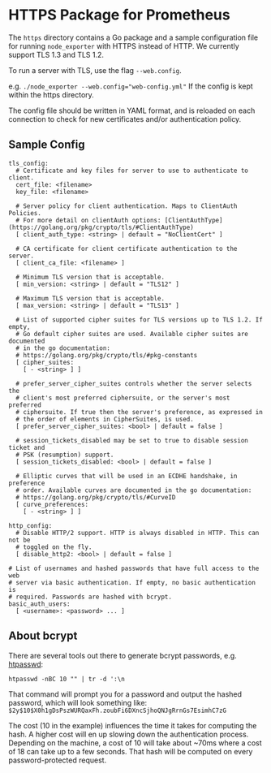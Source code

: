 # HTTPS Package for Prometheus

The `https` directory contains a Go package and a sample configuration file for
running `node_exporter` with HTTPS instead of HTTP. We currently support TLS 1.3
and TLS 1.2.

To run a server with TLS, use the flag `--web.config`.

e.g. `./node_exporter --web.config="web-config.yml"`
If the config is kept within the https directory.

The config file should be written in YAML format, and is reloaded on each connection to check for new certificates and/or authentication policy.

## Sample Config

```
tls_config:
  # Certificate and key files for server to use to authenticate to client.
  cert_file: <filename>
  key_file: <filename>

  # Server policy for client authentication. Maps to ClientAuth Policies.
  # For more detail on clientAuth options: [ClientAuthType](https://golang.org/pkg/crypto/tls/#ClientAuthType)
  [ client_auth_type: <string> | default = "NoClientCert" ]

  # CA certificate for client certificate authentication to the server.
  [ client_ca_file: <filename> ]

  # Minimum TLS version that is acceptable.
  [ min_version: <string> | default = "TLS12" ]

  # Maximum TLS version that is acceptable.
  [ max_version: <string> | default = "TLS13" ]

  # List of supported cipher suites for TLS versions up to TLS 1.2. If empty,
  # Go default cipher suites are used. Available cipher suites are documented
  # in the go documentation:
  # https://golang.org/pkg/crypto/tls/#pkg-constants
  [ cipher_suites:
    [ - <string> ] ]

  # prefer_server_cipher_suites controls whether the server selects the
  # client's most preferred ciphersuite, or the server's most preferred
  # ciphersuite. If true then the server's preference, as expressed in
  # the order of elements in CipherSuites, is used.
  [ prefer_server_cipher_suites: <bool> | default = false ]

  # session_tickets_disabled may be set to true to disable session ticket and
  # PSK (resumption) support.
  [ session_tickets_disabled: <bool> | default = false ]

  # Elliptic curves that will be used in an ECDHE handshake, in preference
  # order. Available curves are documented in the go documentation:
  # https://golang.org/pkg/crypto/tls/#CurveID
  [ curve_preferences:
    [ - <string> ] ]

http_config:
  # Disable HTTP/2 support. HTTP is always disabled in HTTP. This can not be
  # toggled on the fly.
  [ disable_http2: <bool> | default = false ]

# List of usernames and hashed passwords that have full access to the web
# server via basic authentication. If empty, no basic authentication is
# required. Passwords are hashed with bcrypt.
basic_auth_users:
  [ <username>: <password> ... ]
```

## About bcrypt

There are several tools out there to generate bcrypt passwords, e.g.
[htpasswd](https://httpd.apache.org/docs/2.4/programs/htpasswd.html):

`htpasswd -nBC 10 "" | tr -d ':\n`

That command will prompt you for a password and output the hashed password,
which will look something like:
`$2y$10$X0h1gDsPszWURQaxFh.zoubFi6DXncSjhoQNJgRrnGs7EsimhC7zG`

The cost (10 in the example) influences the time it takes for computing the
hash. A higher cost will en up slowing down the authentication process.
Depending on the machine, a cost of 10 will take about ~70ms where a cost of
18 can take up to a few seconds. That hash will be computed on every
password-protected request.
